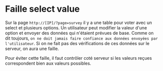 # Faille select value

Sur la page `http://[IP]/?page=survey` il y a une table pour voter avec un select et plusieurs options.
Un utilisateur peut modifier la valeur d'une option et envoyer des données qui n'étaient prévues de base.
Comme on dit toujours, `on ne doit jamais faire confiance aux données envoyées par l'utilisateur`.
Si on ne fait pas des vérifications de ces données sur le serveur, on aura une faille.

Pour éviter cette faille, il faut contrôler coté serveur si les valeurs reçues correspondent bien aux valeurs possibles.